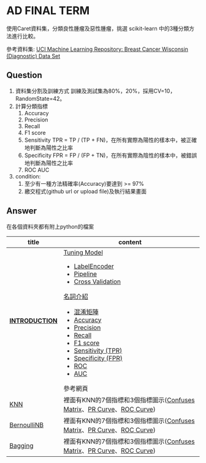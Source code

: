 # AD FINAL TERM 

使用Caret資料集，分類良性腫瘤及惡性腫瘤，挑選 scikit-learn 中的3種分類方法進行比較。 

參考資料集: [UCI Machine Learning Repository: Breast Cancer Wisconsin (Diagnostic) Data Set](http://archive.ics.uci.edu/ml/datasets/breast+cancer+wisconsin+(diagnostic))



## Question

1. 資料集分割及訓練方式 訓練及測試集為80%，20%，採用CV=10，RandomState=42。
2. 計算分類指標 
   1. Accuracy 
   2. Precision 
   3. Recall 
   4. F1 score 
   5. Sensitivity TPR = TP / (TP + FN)，在所有實際為陽性的樣本中，被正確地判斷為陽性之比率
   6. Specificity FPR = FP / (FP + TN)，在所有實際為陰性的樣本中，被錯誤地判斷為陽性之比率
   7. ROC AUC
3. condition: 
   1. 至少有一種方法精確率(Accuracy)要達到 >= 97%
   2. 繳交程式(github url or upload file)及執行結果畫面



## Answer 

在各個資料夾都有附上python的檔案

| title                            | content                                                      |
| -------------------------------- | ------------------------------------------------------------ |
| [**INTRODUCTION**](INTRODUCTION) | [Tuning Model](INTRODUCTION#Tuning-Model)<ul><li>[LabelEncoder](INTRODUCTION#LabelEncoder)</li><li> [Pipeline](INTRODUCTION#Pipeline)</li><li> [Cross Validation](INTRODUCTION#Cross-Validation)</li></ul>[名詞介紹](INTRODUCTION#名詞介紹)<ul><li>[混淆矩陣](INTRODUCTION#混淆矩陣)</li><li> [Accuracy](INTRODUCTION#Accuracy)</li><li> [Precision](INTRODUCTION#Precision)</li><li>[Recall](INTRODUCTION#Recall)</li><li> [F1 score](INTRODUCTION#F1-score)</li><li> [Sensitivity (TPR)](INTRODUCTION#sensitivity-tpr)</li><li>[Specificity (FPR)](INTRODUCTION#specificity-fpr)</li><li> [ROC](INTRODUCTION#ROC)</li><li> [AUC](INTRODUCTION#AUC)</li></ul>參考網頁 |
| [KNN](KNN)                       | 裡面有KNN的7個指標和3個指標圖示([Confuses Matrix](KNN#confuses-matrix)、[PR Curve](KNN#pr-curve)、[ROC Curve](KNN#roc-curve)) |
| [BernoulliNB](BernoulliNB)       | 裡面有KNN的7個指標和3個指標圖示([Confuses Matrix](BernoulliNB#confuses-matrix)、[PR Curve](BernoulliNB#pr-curve)、[ROC Curve](BernoulliNB#roc-curve)) |
| [Bagging](Bagging)               | 裡面有KNN的7個指標和3個指標圖示([Confuses Matrix](Bagging#confuses-matrix)、[PR Curve](Bagging#pr-curve)、[ROC Curve](Bagging#roc-curve)) |

